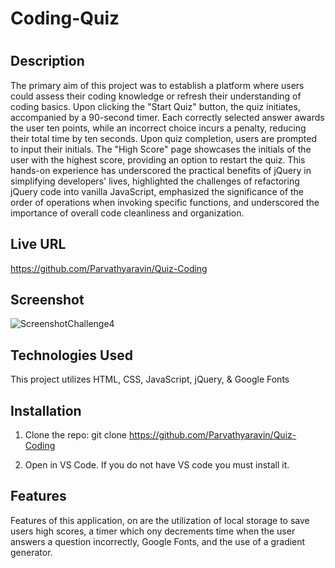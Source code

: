 # Coding-Quiz

# <Creating Coding Quiz>

## Description

The primary aim of this project was to establish a platform where users could assess their coding knowledge or refresh their understanding of coding basics. Upon clicking the "Start Quiz" button, the quiz initiates, accompanied by a 90-second timer. Each correctly selected answer awards the user ten points, while an incorrect choice incurs a penalty, reducing their total time by ten seconds. Upon quiz completion, users are prompted to input their initials. The "High Score" page showcases the initials of the user with the highest score, providing an option to restart the quiz. This hands-on experience has underscored the practical benefits of jQuery in simplifying developers' lives, highlighted the challenges of refactoring jQuery code into vanilla JavaScript, emphasized the significance of the order of operations when invoking specific functions, and underscored the importance of overall code cleanliness and organization.

## Live URL

https://github.com/Parvathyaravin/Quiz-Coding

## Screenshot

![ScreenshotChallenge4](https://user-images.githubusercontent.com/120127903/223318298-06abf8b4-2b21-4983-85c0-b535d5c8a374.png)

## Technologies Used

This project utilizes HTML, CSS, JavaScript, jQuery, & Google Fonts

## Installation

1. Clone the repo:
   git clone https://github.com/Parvathyaravin/Quiz-Coding

2. Open in VS Code. If you do not have VS code you must install it.

## Features

Features of this application, on are the utilization of local storage to save users high scores, a timer which ony decrements time when the user answers a question incorrectly, Google Fonts, and the use of a gradient generator.
